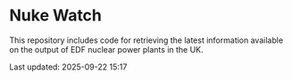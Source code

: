 # Nuke Watch

This repository includes code for retrieving the latest information available on the output of EDF nuclear power plants in the UK.

Last updated: 2025-09-22 15:17